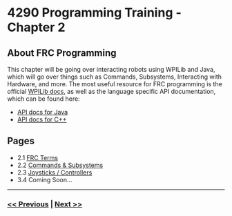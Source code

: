 # 4290 Programming Training - Chapter 2
## About FRC Programming
This chapter will be going over interacting robots using WPILib and Java, which will go over things such as Commands, Subsystems, Interacting with Hardware, and more. The most useful resource for FRC programming is the official [WPILib docs](https://docs.wpilib.org/en/stable/index.html), as well as the language specific API documentation, which can be found here: 
- [API docs for Java](https://github.wpilib.org/allwpilib/docs/release/java/index.html)
- [API docs for C++](https://github.wpilib.org/allwpilib/docs/release/cpp/index.html)

## Pages
- 2.1 [FRC Terms](./1_frc_terms.md)
- 2.2 [Commands & Subsystems](./2_commands_subsystems.md)
- 2.3 [Joysticks / Controllers](./3_joysticks_controllers.md)
- 3.4 Coming Soon...

---

### [<< Previous](../chapter_1/8_for_while_loops.md) | [Next >>](./1_frc_terms.md)
